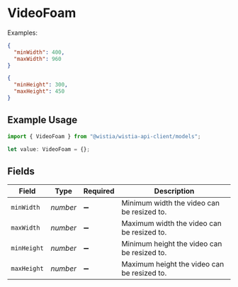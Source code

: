 # VideoFoam

Examples:
```json
{
  "minWidth": 400,
  "maxWidth": 960
}
```
```json
{
  "minHeight": 300,
  "maxHeight": 450
}
```


## Example Usage

```typescript
import { VideoFoam } from "@wistia/wistia-api-client/models";

let value: VideoFoam = {};
```

## Fields

| Field                                       | Type                                        | Required                                    | Description                                 |
| ------------------------------------------- | ------------------------------------------- | ------------------------------------------- | ------------------------------------------- |
| `minWidth`                                  | *number*                                    | :heavy_minus_sign:                          | Minimum width the video can be resized to.  |
| `maxWidth`                                  | *number*                                    | :heavy_minus_sign:                          | Maximum width the video can be resized to.  |
| `minHeight`                                 | *number*                                    | :heavy_minus_sign:                          | Minimum height the video can be resized to. |
| `maxHeight`                                 | *number*                                    | :heavy_minus_sign:                          | Maximum height the video can be resized to. |